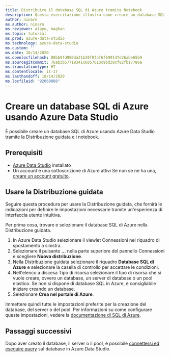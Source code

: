 ```yaml
---
title: Distribuire il database SQL di Azure tramite Notebook
description: Questa esercitazione illustra come creare un database SQL di Azure.
author: ninarn
ms.author: ninarn
ms.reviewer: alayu, maghan
ms.topic: tutorial
ms.prod: azure-data-studio
ms.technology: azure-data-studio
ms.custom: ''
ms.date: 10/14/2020
ms.openlocfilehash: 88bb9fd980da21b20f0faf6f699147d26abe65b9
ms.sourcegitcommit: 76ab3b57718341c6057613c9bd38cf82fb17786e
ms.translationtype: HT
ms.contentlocale: it-IT
ms.lasthandoff: 10/14/2020
ms.locfileid: "92060888"
---
```

# <a name="create-an-azure-sql-database-using-azure-data-studio"></a>Creare un database SQL di Azure usando Azure Data Studio

È possibile creare un database SQL di Azure usando Azure Data Studio tramite la Distribuzione guidata e i notebook.

## <a name="pre-requisites"></a>Prerequisiti

 - [Azure Data Studio](download-azure-data-studio.md) installato
 - Un account e una sottoscrizione di Azure attivi Se non se ne ha una, [creare un account gratuito](https://azure.microsoft.com/free/).

## <a name="use-the-deployment-wizard"></a>Usare la Distribuzione guidata

Seguire questa procedura per usare la Distribuzione guidata, che fornirà le indicazioni per definire le impostazioni necessarie tramite un'esperienza di interfaccia utente intuitiva.

Per prima cosa, trovare e selezionare il database SQL di Azure nella Distribuzione guidata.

 1. In Azure Data Studio selezionare il viewlet Connessioni nel riquadro di spostamento a sinistra.
 2. Selezionare il pulsante **...** nella parte superiore del pannello Connessioni e scegliere **Nuova distribuzione**.
 3. Nella Distribuzione guidata selezionare il riquadro **Database SQL di Azure** e selezionare la casella di controllo per accettare le condizioni.
 4. Nell'elenco a discesa Tipo di risorsa selezionare il tipo di risorsa che si vuole creare, ovvero un database, un server di database o un pool elastico. Se non si dispone di database SQL in Azure, è consigliabile iniziare creando un database.
 5. Selezionare **Crea nel portale di Azure**.

Immettere quindi tutte le impostazioni preferite per la creazione del database, del server o del pool. Per informazioni su come configurare queste impostazioni, vedere la [documentazione di SQL di Azure](https://docs.microsoft.com/azure/azure-sql/database/single-database-create-quickstart?tabs=azure-portal).

## <a name="next-steps"></a>Passaggi successivi

Dopo aver creato il database, il server o il pool, è possibile [connettersi ed eseguire query](quickstart-sql-database.md) sul database in Azure Data Studio.
